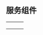 ## 服务组件

|      |      |      |
| ---- | ---- | ---- |
|      |      |      |
|      |      |      |
|      |      |      |